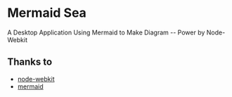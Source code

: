 # Mermaid Sea

A Desktop Application Using Mermaid to Make Diagram -- Power by Node-Webkit

## Thanks to

- [node-webkit](https://github.com/rogerwang/node-webkit)
- [mermaid](https://github.com/knsv/mermaid)
